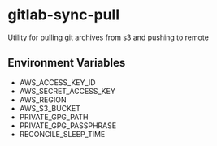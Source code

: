 # gitlab-sync-pull
Utility for pulling git archives from s3 and pushing to remote

## Environment Variables
* AWS_ACCESS_KEY_ID
* AWS_SECRET_ACCESS_KEY
* AWS_REGION
* AWS_S3_BUCKET
* PRIVATE_GPG_PATH
* PRIVATE_GPG_PASSPHRASE
* RECONCILE_SLEEP_TIME
